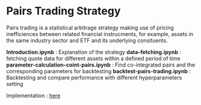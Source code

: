 ﻿# Pairs Trading Strategy

 Pairs trading is a statistical arbitrage strategy making use of pricing inefficiences between related financial instrucments, for example, assets in the same industry sector and ETF and its underlying consituents. 

 **Introduction.ipynb** : Explanation of the strategy 
 **data-fetching.ipynb** : fetching quote data for different assets within a defined period of time
 **parameter-calculation-coint-pairs.ipynb** : Find co-integrated pairs and the corresponding parameters for backtesting 
 **backtest-pairs-trading.ipynb** : Backtesting and compare performance with different hyperparameters setting 
 
Implementation : [here](https://github.com/Bensk-96/pairs-trading-alpaca)
